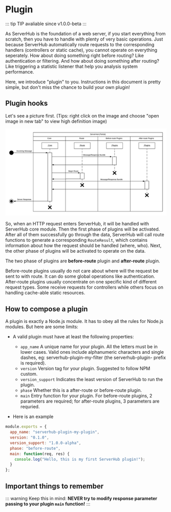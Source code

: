 # Plugin

::: tip TIP
avaliable since v1.0.0-beta
:::

As ServerHub is the foundation of a web server, if you start everything from scratch, then you have to handle with plenty of very basic operations. Just because ServerHub automatically route requests to the corresponding handlers (controllers or static cache), you cannot operate on everything seperately. How about doing something right before routing? Like authentication or filtering. And how about doing something after routing? Like triggering a statistic listener that help you analysis system performance.

Here, we introduce "plugin" to you. Instructions in this document is pretty simple, but don't miss the chance to build your own plugin!

## Plugin hooks

Let's see a picture first. (Tips: right click on the image and choose "open image in new tab" to view high definition image)

![plugin](/assets/serverhub-module-plugin-sequence.png)

So, when an HTTP request enters ServerHub, it will be handled with ServerHub core module. Then the first phase of plugins will be activated. After all of them successfully go through the data, ServerHub will call route functions to generate a corresponding `RouteResult`, which contains information about how the request should be handled (where, who). Next, the other phase of plugins will be activated to operate on the data.

The two phase of plugins are **before-route** plugin and **after-route** plugin.

Before-route plugins usually do not care about where will the request be sent to with route. It can do some global operations like authentication. After-route plugins usually concentrate on one specific kind of different request types. Some receive requests for controllers while others focus on handling cache-able static resources.

## How to compose a plugin

A plugin is exactly a Node.js module. It has to obey all the rules for Node.js modules. But here are some limits:

* A valid plugin must have at least the following properties:

  * `app_name` A unique name for your plugin. All the letters must be in lower cases. Valid ones include alphanumeric characters and single dashes, eg: serverhub-plugin-my-filter (the serverhub-plugin- prefix is required).
  * `version` Version tag for your plugin. Suggested to follow NPM custom.
  * `version_support` Indicates the least version of ServerHub to run the plugin.
  * `phase` Whether this is a after-route or before-route plugin.
  * `main` Entry function for your plugin. For before-route plugins, 2 parameters are required; for after-route plugins, 3 parameters are requried.

* Here is an example

```js
module.exports = {
  app_name: "serverhub-plugin-my-plugin",
  version: "0.1.0",
  version_support: "1.0.0-alpha",
  phase: "before-route",
  main: function(req, res) {
    console.log("Hello, this is my first ServerHub plugin!");
  }
};
```

## Important things to remember

::: warning Keep this in mind:
**NEVER try to modify response parameter passing to your plugin `main` function!**
:::
